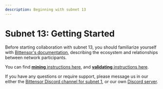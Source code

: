 ```yaml
---
description: Beginning with subnet 13
---
```


# Subnet 13: Getting Started

Before starting collaboration with subnet 13, you should familiarize yourself with [Bittensor's documentation](https://docs.bittensor.com/), describing the ecosystem and relationships between network participants.

You can find [**mining** instructions here](https://github.com/macrocosm-os/data-universe/blob/main/docs/miner.md), and [**validating** instructions here](https://github.com/macrocosm-os/data-universe/blob/main/docs/validator.md).

If you have any questions or require support, please message us in our either the [Bittensor Discord channel for subnet 1](https://discord.gg/pQcDfMmX3T), or our own [Discord server](https://discord.gg/amZUPmJjYg).
